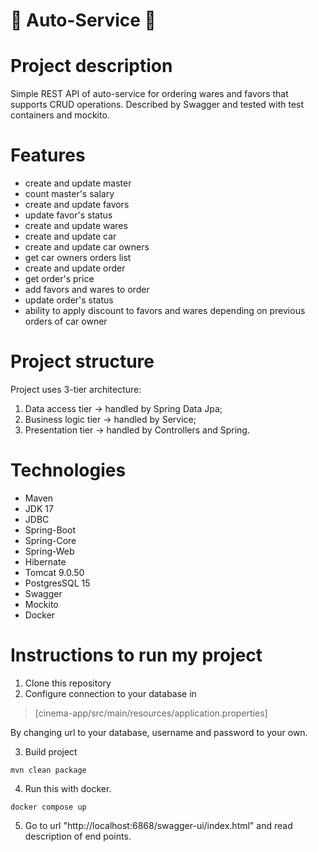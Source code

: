 # :car: Auto-Service :car:
# Project description
Simple REST API of auto-service for ordering wares and favors that supports CRUD operations. Described by Swagger and tested with test containers and mockito.
# Features
- create and update master
- count master's salary
- create and update favors
- update favor's status
- create and update wares
- create and update car
- create and update car owners
- get car owners orders list
- create and update order
- get order's price
- add favors and wares to order
- update order's status
- ability to apply discount to favors and wares depending on previous orders of car owner
# Project structure
Project uses 3-tier architecture:
1. Data access tier -> handled by Spring Data Jpa;
2. Business logic tier -> handled by Service;
3. Presentation tier -> handled by Controllers and Spring.
# Technologies
- Maven
- JDK 17
- JDBC
- Spring-Boot
- Spring-Core
- Spring-Web
- Hibernate
- Tomcat 9.0.50
- PostgresSQL 15
- Swagger
- Mockito
- Docker
# Instructions to run my project
1. Clone this repository <br/>
2. Configure connection to your database in
> [cinema-app/src/main/resources/application.properties]

By changing url to your database, username and password to your own. <br/>

3. Build project
```shell
mvn clean package
```

4. Run this with docker. <br/>
```shell
docker compose up
```
5. Go to url "http://localhost:6868/swagger-ui/index.html" and read description of end points.